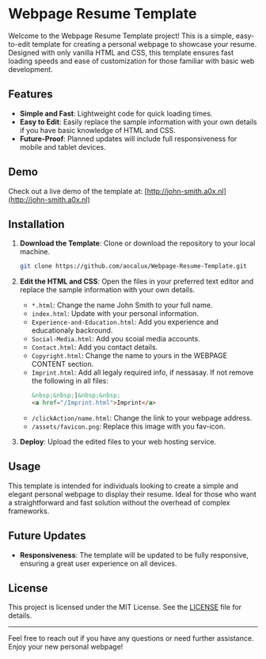 # Webpage Resume Template

Welcome to the Webpage Resume Template project! This is a simple, easy-to-edit template for creating a personal webpage to showcase your resume. Designed with only vanilla HTML and CSS, this template ensures fast loading speeds and ease of customization for those familiar with basic web development.

## Features

- **Simple and Fast**: Lightweight code for quick loading times.
- **Easy to Edit**: Easily replace the sample information with your own details if you have basic knowledge of HTML and CSS.
- **Future-Proof**: Planned updates will include full responsiveness for mobile and tablet devices.

## Demo

Check out a live demo of the template at: [http://john-smith.a0x.nl](http://john-smith.a0x.nl)

## Installation

1. **Download the Template**: Clone or download the repository to your local machine.
    ```sh
    git clone https://github.com/aocalux/Webpage-Resume-Template.git
    ```

2. **Edit the HTML and CSS**: Open the files in your preferred text editor and replace the sample information with your own details.
    - `*.html`: Change the name John Smith to your full name.
    - `index.html`: Update with your personal information.
    - `Experience-and-Education.html`: Add you experience and educationaly backround.
    - `Social-Media.html`: Add you scoial media accounts.
    - `Contact.html`: Add you contact details.
    - `Copyright.html`: Change the name to yours in the WEBPAGE CONTENT section.
    - `Imprint.html`: Add all legaly required info, if nessasay. If not remove the following in all files: 
        ```html
        &nbsp;&nbsp;|&nbsp;&nbsp;
        <a href="/Imprint.html">Imprint</a>
        ```
    - `/clickAction/name.html`: Change the link to your webpage address.
    - `/assets/favicon.png`: Replace this image with you fav-icon.
    

3. **Deploy**: Upload the edited files to your web hosting service.

## Usage

This template is intended for individuals looking to create a simple and elegant personal webpage to display their resume. Ideal for those who want a straightforward and fast solution without the overhead of complex frameworks.

## Future Updates

- **Responsiveness**: The template will be updated to be fully responsive, ensuring a great user experience on all devices.

## License

This project is licensed under the MIT License. See the [LICENSE](LICENSE) file for details.

----

Feel free to reach out if you have any questions or need further assistance. Enjoy your new personal webpage!
